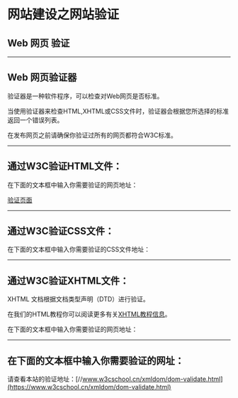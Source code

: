 # 网站建设之网站验证

## Web 网页 验证

------

## Web 网页验证器

验证器是一种软件程序，可以检查对Web网页是否标准。

当使用验证器来检查HTML,XHTML或CSS文件时，验证器会根据您所选择的标准返回一个错误列表。

在发布网页之前请确保你验证过所有的网页都符合W3C标准。

------

## 通过W3C验证HTML文件：

在下面的文本框中输入你需要验证的网页地址：



[验证页面](https://validator.w3.org/nu/?doc=http%3A%2F%2Fwww.w3cschool.cn)

------

## 通过W3C验证CSS文件：

在下面的文本框中输入你需要验证的CSS文件地址：







------

## 通过W3C验证XHTML文件：

XHTML 文档根据文档类型声明（DTD）进行验证。

在我们的HTML教程你可以阅读更多有关[XHTML教程信息](https://www.w3cschool.cn/xhtml/xhtml-index.html)。

在下面的文本框中输入你需要验证的网页地址：





------

## 在下面的文本框中输入你需要验证的网址：

请查看本站的验证地址：[//www.w3cschool.cn/xmldom/dom-validate.html](https://www.w3cschool.cn/xmldom/dom-validate.html)